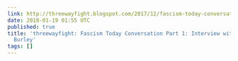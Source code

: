 ```yaml
---
link: http://threewayfight.blogspot.com/2017/12/fascism-today-conversation-part-1.html?m=1
date: 2018-01-19 01:55 UTC
published: true
title: 'threewayfight: Fascism Today Conversation Part 1: Interview with author Shane
  Burley'
tags: []
---
```



